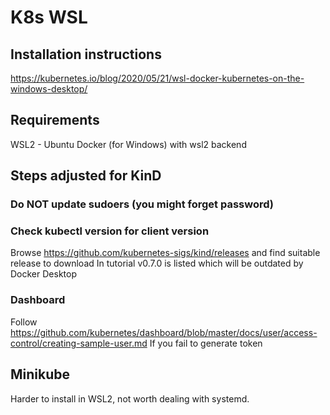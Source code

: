 # K8s WSL

## Installation instructions
https://kubernetes.io/blog/2020/05/21/wsl-docker-kubernetes-on-the-windows-desktop/

## Requirements
WSL2 - Ubuntu
Docker (for Windows) with wsl2 backend

## Steps adjusted for KinD

### Do NOT update sudoers (you might forget password)

### Check kubectl version for client version

Browse https://github.com/kubernetes-sigs/kind/releases and find suitable release to download
In tutorial v0.7.0 is listed which will be outdated by Docker Desktop

### Dashboard

Follow https://github.com/kubernetes/dashboard/blob/master/docs/user/access-control/creating-sample-user.md
If you fail to generate token

## Minikube

Harder to install in WSL2, not worth dealing with systemd.
